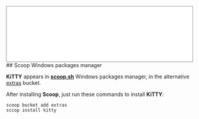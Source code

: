 <div style="text-align: center;"><iframe src="gad.html" frameborder="0" scrolling="no" style="border: 1px solid gray; padding: 0; overflow:hidden; scrolling: no; top:0; left: 0; width: 100%;" onload="this.style.height=(this.contentWindow.document.body.scrollHeight+5)+'px';"></iframe></div>
## Scoop Windows packages manager

**KiTTY** appears in **[scoop.sh](https://scoop.sh/)** Windows packages manager, in the alternative [extras](https://github.com/lukesampson/scoop-extras) bucket.

After installing **Scoop**, just run these commands to install **KiTTY**:

```
scoop bucket add extras
sccop install kitty
```

